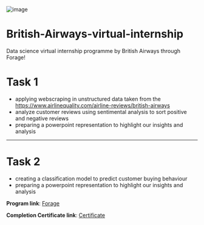 
![image](https://user-images.githubusercontent.com/68168071/208015626-505dc939-4551-4ccc-a60e-18827d60bf66.png)

# British-Airways-virtual-internship
Data science virtual internship programme by British Airways through Forage!

# Task 1 
- applying webscraping in unstructured data taken from the https://www.airlinequality.com/airline-reviews/british-airways
- analyze customer reviews using sentimental analysis to sort positive and negative reviews
- preparing a powerpoint representation to highlight our insights and analysis
--------------------------------------------------------------------------------------------------------------------------------------

# Task 2  
- creating a classification model to predict customer buying behaviour
- preparing a powerpoint representation to highlight our insights and analysis

**Program link**: [Forage](https://www.theforage.com/virtual-internships/prototype/NjynCWzGSaWXQCxSX/Data-Science?ref=87jnjsrQEx6guHcaq)

**Completion Certificate link**: [Certificate](https://forage-uploads-prod.s3.amazonaws.com/completion-certificates/British%20Airways/NjynCWzGSaWXQCxSX_British%20Airways_87jnjsrQEx6guHcaq_1668892290001_completion_certificate.pdf](https://forage-uploads-prod.s3.amazonaws.com/completion-certificates/British%20Airways/NjynCWzGSaWXQCxSX_British%20Airways_q9ugNj2um6KnRPq2z_1689749173010_completion_certificate.pdf)https://forage-uploads-prod.s3.amazonaws.com/completion-certificates/British%20Airways/NjynCWzGSaWXQCxSX_British%20Airways_q9ugNj2um6KnRPq2z_1689749173010_completion_certificate.pdf)
